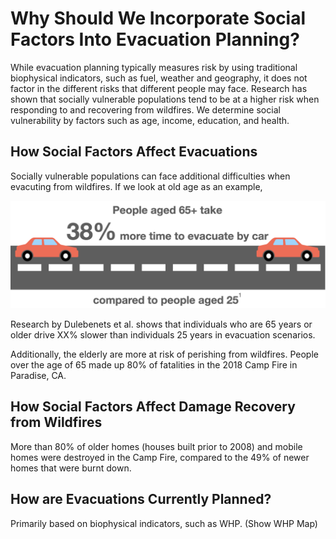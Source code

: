 <html>  
  <body>
  <h1>Why Should We Incorporate Social Factors Into Evacuation Planning?</h1>

While evacuation planning typically measures risk by using traditional biophysical indicators, such as fuel, weather and geography, it does not factor in the different risks that different people may face. Research has shown that socially vulnerable populations tend to be at a higher risk when responding to and recovering from wildfires. We determine social vulnerability by factors such as age, income, education, and health.

<h2>How Social Factors Affect Evacuations</h2>

Socially vulnerable populations can face additional difficulties when evacuting from wildfires. If we look at old age as an example,

<img src="driving_icon.png">

Research by Dulebenets et al. shows that individuals who are 65 years or older drive XX% slower than individuals 25 years in evacuation scenarios.

Additionally, the elderly are more at risk of perishing from wildfires. People over the age of 65 made up 80% of fatalities in the 2018 Camp Fire in Paradise, CA.

<h2>How Social Factors Affect Damage Recovery from Wildfires</h2>

More than 80% of older homes (houses built prior to 2008) and mobile homes were destroyed in the Camp Fire, compared to the 49% of newer homes that were burnt down.

<h2>How are Evacuations Currently Planned?</h2>

Primarily based on biophysical indicators, such as WHP. (Show WHP Map)
  
  </body>
  
</html>



